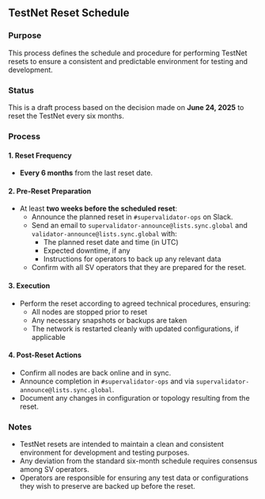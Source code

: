 ## TestNet Reset Schedule

### Purpose

This process defines the schedule and procedure for performing TestNet resets to ensure a consistent and predictable environment for testing and development.

### Status

This is a draft process based on the decision made on **June 24, 2025** to reset the TestNet every six months.

### Process

#### 1. Reset Frequency

- **Every 6 months** from the last reset date.

#### 2. Pre-Reset Preparation

- At least **two weeks before the scheduled reset**:
  - Announce the planned reset in `#supervalidator-ops` on Slack.
  - Send an email to `supervalidator-announce@lists.sync.global` and `validator-announce@lists.sync.global` with:
    - The planned reset date and time (in UTC)
    - Expected downtime, if any
    - Instructions for operators to back up any relevant data
  - Confirm with all SV operators that they are prepared for the reset.

#### 3. Execution

- Perform the reset according to agreed technical procedures, ensuring:
  - All nodes are stopped prior to reset
  - Any necessary snapshots or backups are taken
  - The network is restarted cleanly with updated configurations, if applicable

#### 4. Post-Reset Actions

- Confirm all nodes are back online and in sync.
- Announce completion in `#supervalidator-ops` and via `supervalidator-announce@lists.sync.global`.
- Document any changes in configuration or topology resulting from the reset.

### Notes

- TestNet resets are intended to maintain a clean and consistent environment for development and testing purposes.
- Any deviation from the standard six-month schedule requires consensus among SV operators.
- Operators are responsible for ensuring any test data or configurations they wish to preserve are backed up before the reset.